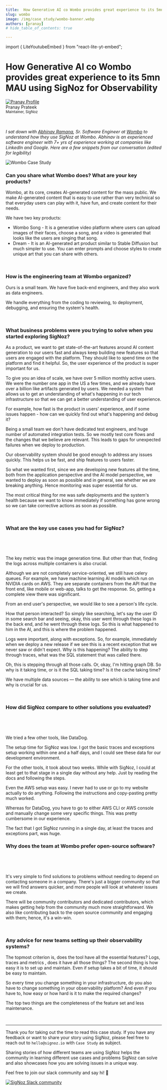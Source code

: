 ```yaml
---
title:  How Generative AI co Wombo provides great experience to its 5mn MAU using SigNoz for Observability
slug: wombo
image: /img/case_study/wombo-banner.webp
authors: [pranay]
# hide_table_of_contents: true

---
```

import { LiteYoutubeEmbed } from "react-lite-yt-embed";

# How Generative AI co Wombo provides great experience to its 5mn MAU using SigNoz for Observability

<head>
  <link rel="canonical" href="https://signoz.io/case-study/wombo/"/>
  <meta name="image" property="og:image" content="https://signoz.io/img/case_study/wombo-banner.webp"/>
  <meta name ="twitter:image" content="https://signoz.io/img/case_study/wombo-banner.webp"/>
</head>

<div class="avatar">
  <a
    class="avatar__photo-link avatar__photo avatar__photo--lg"
    href="https://twitter.com/pranay01">
    <img
      alt="Pranay Profile"
      src="/img/authors/pranay_profile_pic.webp" />
  </a>
  <div class="avatar__intro">
    <div class="avatar__name">Pranay Prateek</div>
    <small class="avatar__subtitle">
      Maintainer, SigNoz
    </small>
  </div>
</div>

<br />
<br />


*I sat down with <a href ="https://www.linkedin.com/in/abhinavramana" rel="noopener noreferrer nofollow" target="_blank" >Abhinav Ramana</a>, Sr. Software Engineer at <a href = "https://wombo.ai" rel="noopener noreferrer nofollow" target="_blank" >Wombo</a> to understand how they use SigNoz at Wombo. Abhinav is an experienced software engineer with 7+ yrs of experience working at companies like LinkedIn and Google. Here are a few snippets from our conversation (edited for legibility)*


![Wombo Case Study](/img/case_study/wombo-banner.webp)



### Can you share what Wombo does? What are your key products?​
Wombo, at its core, creates AI-generated content for the mass public.
We make AI-generated content that is easy to use rather than very technical so that everyday users can play with it, have fun, and create content for their needs.

We have two key products:

- Wombo Song - It is a generative video platform where users can upload images of their faces, choose a song, and a video is generated that looks like the users are singing that song.
- Dream -  It is an AI-generated art product similar to Stable Diffusion but much simpler to use. You can enter prompts and choose styles to create unique art that you can share with others.
<p>&nbsp;</p>

### How is the engineering team at Wombo organized?​
Ours is a small team. We have five back-end engineers, and they also work as data engineers.

We handle everything from the coding to reviewing, to deployment, debugging, and ensuring the system's health.

<p>&nbsp;</p>

### What business problems were you trying to solve when you started exploring SigNoz?​

As a product, we want to get state-of-the-art features around AI content generation to our users fast and always keep building new features so that users are engaged with the platform. They should like to spend time on the platform and find it helpful. So, the user experience of the product is super important for us.

To give you an idea of scale, we have over 5 million monthly active users. We were the number one app in the US a few times, and we already have over a billion like artifacts generated by users. We needed a system that allows us to get an understanding of what's happening in our tech infrastructure so that we can get a better understanding of user experience. 

For example, how fast is the product in users' experience, and if some issues happen - how can we quickly find out what's happening and debug it?

Being a small team we don't have dedicated test engineers, and huge number of automated integration tests. So we mostly test core flows and the changes that we believe are relevant. This leads to gaps for unexpected failures when we deploy to production. 

Our observability system should be good enough to address any issues quickly. This helps us be fast, and ship features to users faster.

So what we wanted first, since we are developing new features all the time, both from the application perspective and the AI model perspective, we wanted to deploy as soon as possible and in general, see whether we are breaking anything.
Hence monitoring was super essential for us. 

The most critical thing for me was safe deployments and the system's health because we want to know immediately if something has gone wrong so we can take corrective actions as soon as possible.
<p>&nbsp;</p>

### What are the key use cases you had for SigNoz?​
<p>&nbsp;</p>

<LiteYoutubeEmbed id="vUpSEASieKs" mute={false} />
<p>&nbsp;</p>

 
The key metric was the image generation time. But other than that, finding the logs across multiple containers is also crucial.

Although we are not completely service-oriented, we still have celery queues. For example, we have machine learning AI models which run on NVIDIA cards on AWS. They are separate containers from the API that the front end, like mobile or web-app, talks to get the response. So, getting a complete view there was significant.

From an end user's perspective, we would like to see a person's life cycle.

How that person interacted? So simply like searching, let's say the user ID in some search bar and seeing, okay, this user went through these logs in the back end, and he went through these logs. So this is what happened to him in the AI, and this is where the problem happened.

Logs were important, along with exceptions. So, for example, immediately when we deploy a new release if we see this is a recent exception that we never saw or didn't expect. Why is this happening? The ability to step through traces, what was the SQL statement that was called there.

Oh, this is stepping through all those calls. Or, okay, I'm hitting graph DB. So why is it taking time, or is it the SQL taking time? Is it the cache taking time?

We have multiple data sources — the ability to see which is taking time and why is crucial for us.
<p>&nbsp;</p>

 
### How did SigNoz compare to other solutions you evaluated?​
<p>&nbsp;</p>

<LiteYoutubeEmbed id="cuRyrvZpYV4" mute={false} />

<p>&nbsp;</p>
 
We tried a few other tools, like DataDog.


The setup time for SigNoz was low. I got the basic traces and exceptions setup working within one and a half days, and I could see these data for our development environment.

For the other tools, it took about two weeks. While with SigNoz, I could at least get to that stage in a single day without any help. Just by reading the docs and following the steps.

Even the AWS setup was easy. I never had to use or go to my website actually to do anything. Following the instructions and copy-pasting pretty much worked.

Whereas for DataDog, you have to go to either AWS CLI or AWS console and manually change some very specific things. This was pretty cumbersome in our experience.

The fact that I got SigNoz running in a single day, at least the traces and exceptions part, was huge.


### Why does the team at Wombo prefer open-source software?​

<p>&nbsp;</p>


<LiteYoutubeEmbed id="AO3tpixbf8M" mute={false} />

<p>&nbsp;</p>

It's very simple to find solutions to problems without needing to depend on contacting someone in a company. There's just a bigger community so that we will find answers quicker, and more people will look at whatever issues we create.

There will be community contributors and dedicated contributors, which makes getting help from the community much more straightforward. We also like contributing back to the open source community and engaging with them; hence, it's a win-win.

<p>&nbsp;</p>

### Any advice for new teams setting up their observability systems?​
The topmost criterion is, does the tool have all the essential features? Logs, traces and metrics , does it have all those things?
The second thing is how easy it is to set up and maintain. Even if setup takes a bit of time, it should be easy to maintain.

So every time you change something in your infrastructure, do you also have to change something in your observability platform? And even if you have to, how easy or how hard is it to make the required changes?

The top two things are the completeness of the feature set and less maintenance.

<p>&nbsp;</p>

---

Thank you for taking out the time to read this case study. If you have any feedback or want to share your story using SigNoz, please feel free to reach out to `hello@signoz.io` with `Case Study` as subject.

Sharing stories of how different teams are using SigNoz helps the community in learning different use cases and problems SigNoz can solve and also showcases how you are solving issues in a unique way.

Feel free to join our slack community and say hi! 👋

[![SigNoz Slack community](/img/blog/common/join_slack_cta.png)](https://signoz.io/slack)